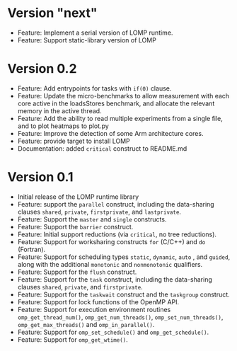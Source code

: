 # Version "next"
* Feature: Implement a serial version of LOMP runtime.
* Feature: Support static-library version of LOMP

# Version 0.2
* Feature: Add entrypoints for tasks with `if(0)` clause.
* Feature: Update the micro-benchmarks to allow measurement with each core
  active in the loadsStores benchmark, and allocate the relevant
  memory in the active thread.
* Feature: Add the ability to read multiple experiments from a single file, and
  to plot heatmaps to plot.py
* Feature: Improve the detection of some Arm architecture cores.
* Feature: provide target to install LOMP
* Documentation: added `critical` construct to README.md

# Version 0.1
* Initial release of the LOMP runtime library
* Feature: support the `parallel` construct, including the data-sharing
  clauses `shared`,  `private`, `firstprivate`, and `lastprivate`.
* Feature: Support the `master` and `single` constructs.
* Feature: Support the `barrier` construct.
* Feature: Initial support reductions (via `critical`, no tree reductions).
* Feature: Support for worksharing constructs `for` (C/C++) and `do` (Fortran).
* Feature: Support for scheduling types `static`, `dynamic`, `auto` , and
  `guided`, along with the additional `monotonic` and `nonmonotonic`
  qualifiers.
* Feature: Support for the `flush` construct.
* Feature: Support for the `task` construct, including the data-sharing clauses
  `shared`, `private`, and `firstprivate`.
* Feature: Support for the `taskwait` construct and the `taskgroup` construct.
* Feature: Support for lock functions of the OpenMP API.
* Feature: Support for execution environment routines `omp_get_thread_num()`,
  `omp_get_num_threads()`, `omp_set_num_threads()`, `omp_get_max_threads()`
  and `omp_in_parallel()`.
* Feature: Support for `omp_set_schedule()` and `omp_get_schedule()`.
* Feature: Support for `omp_get_wtime()`.
